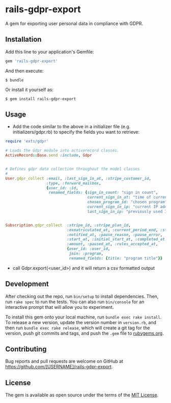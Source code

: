 # rails-gdpr-export

A gem for exporting user personal data in compliance with GDPR.

## Installation

Add this line to your application's Gemfile:

```ruby
gem 'rails-gdpr-export'
```

And then execute:

    $ bundle

Or install it yourself as:

    $ gem install rails-gdpr-export

## Usage

- Add the code similar to the above in a initializer file (e.g. initializers/gdpr.rb) to specify the fields you want to retrieve:

```ruby
require 'exts/gdpr'

# Loads the Gdpr module into activerecord classes.
ActiveRecord::Base.send :include, Gdpr


# Defines gdpr data collection throughout the model classes
#
User.gdpr_collect :email, :last_sign_in_at, :stripe_customer_id,
                  :type, :forward_mailbox,
                  {user_id: :id,
                   renamed_fields: {sign_in_count: "sign in count",
                                    current_sign_in_at: "time of current sign in",
                                    chosen_program_id: "chosen program",
                                    current_sign_in_ip: "current IP address",
                                    last_sign_in_ip: "previously used IP address"}}


Subscription.gdpr_collect  :stripe_id, :stripe_plan_id,
                           :exmatriculated_at, :current_period_end, :status,
                           :notified_at, :pause_reason, :pause_error,
                           :start_at, :initial_start_at, :completed_at,
                           :amount, :paused_at, :rules_accepted_at,
                           {user_id: :user_id,
                            join: :program,
                            renamed_fields: {title: "program title"}}
```

- call Gdpr.export(<user_id>) and it will return a csv formatted output

## Development

After checking out the repo, run `bin/setup` to install dependencies. Then, run `rake spec` to run the tests. You can also run `bin/console` for an interactive prompt that will allow you to experiment.

To install this gem onto your local machine, run `bundle exec rake install`. To release a new version, update the version number in `version.rb`, and then run `bundle exec rake release`, which will create a git tag for the version, push git commits and tags, and push the `.gem` file to [rubygems.org](https://rubygems.org).

## Contributing

Bug reports and pull requests are welcome on GitHub at https://github.com/[USERNAME]/rails-gdpr-export.

## License

The gem is available as open source under the terms of the [MIT License](https://opensource.org/licenses/MIT).
